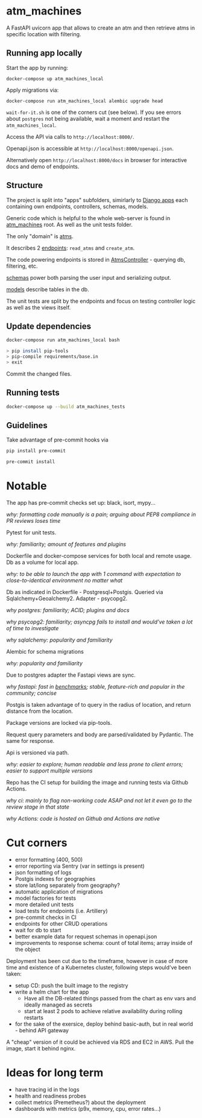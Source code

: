 # atm_machines

A FastAPI uvicorn app that allows to create an atm and
then retrieve atms in specific location with filtering.

## Running app locally

Start the app by running:

`docker-compose up atm_machines_local`

Apply migrations via:

`docker-compose run atm_machines_local alembic upgrade head`

`wait-for-it.sh` is one of the corners cut (see below).
If you see errors about `postgres` not being available,
wait a moment and restart the `atm_machines_local`.

Access the API via calls to `http://localhost:8000/`.

Openapi.json is accessible at `http://localhost:8000/openapi.json`.

Alternatively open `http://localhost:8000/docs` in browser for
interactive docs and demo of endpoints.

## Structure

The project is split into "apps" subfolders, simirlarly to [Django apps](https://docs.djangoproject.com/en/4.1/ref/applications/)
each containing own endpoints, controllers, schemas, models.

Generic code which is helpful to the whole web-server is found in [atm_machines](./atm_machines) root.
As well as the unit tests folder.

The only "domain" is [atms](./atm_machines/atms).

It describes 2 [endpoints](./atm_machines/atms/endpoints.py): `read_atms` and `create_atm`.

The code powering endpoints is stored in [AtmsController](./atm_machines/atms/controllers.py) - querying db, filtering, etc.

[schemas](./atm_machines/atms/schemas.py) power both parsing the user input and serializing output.

[models](./atm_machines/atms/models.py) describe tables in the db.

The unit tests are split by the endpoints and focus on testing controller logic as well as the views itself.

## Update dependencies

```bash
docker-compose run atm_machines_local bash

> pip install pip-tools
> pip-compile requirements/base.in
> exit
```

Commit the changed files.

## Running tests

```bash
docker-compose up --build atm_machines_tests
```

## Guidelines

Take advantage of pre-commit hooks via

```bash
pip install pre-commit

pre-commit install
```

# Notable

The app has pre-commit checks set up: black, isort, mypy...

*why: formatting code manually is a pain; arguing about PEP8 compliance in PR reviews loses time*

Pytest for unit tests.

*why: familiarity; amount of features and plugins*

Dockerfile and docker-compose services for both local and remote usage.
Db as a volume for local app.

*why: to be able to launch the app with 1 command with expectation to
close-to-identical environment no matter what*

Db as indicated in Dockerfile - Postgresql+Postgis. Queried via Sqlalchemy+Geoalchemy2.
Adapter - psycopg2.

*why postgres: familiarity; ACID; plugins and docs*

*why psycopg2: familiarity; asyncpg fails to install and would've taken a lot of time to investigate*

*why sqlalchemy: popularity and familiarity*

Alembic for schema migrations

*why: popularity and familiarity*

Due to postgres adapter the Fastapi views are sync.

*why fastapi: fast in [benchmarks](http://klen.github.io/py-frameworks-bench/);
stable, feature-rich and popular in the community; concise*

Postgis is taken advantage of to query in the radius of location,
and return distance from the location.

Package versions are locked via pip-tools.

Request query parameters and body are parsed/validated by Pydantic.
The same for response.

Api is versioned via path.

*why: easier to explore; human readable and less prone to client errors; easier to support multiple versions*

Repo has the CI setup for building the image and running tests via Github Actions.

*why ci: mainly to flag non-working code ASAP and not let it even go to the review stage in that state*

*why Actions: code is hosted on Github and Actions are native*

# Cut corners

- error formatting (400, 500)
- error reporting via Sentry (var in settings is present)
- json formatting of logs
- Postgis indexes for geographies
- store lat/long separately from geography?
- automatic application of migrations
- model factories for tests
- more detailed unit tests
- load tests for endpoints (i.e. Artillery)
- pre-commit checks in CI
- endpoints for other CRUD operations
- wait for db to start
- better example data for request schemas in openapi.json
- improvements to response schema: count of total items; array inside of the object

Deployment has been cut due to the timeframe,
however in case of more time and existence of a Kubernetes cluster,
following steps would've been taken:

- setup CD: push the built image to the registry
- write a helm chart for the app
  - Have all the DB-related things passed from the chart as env vars and ideally managed as secrets
  - start at least 2 pods to achieve relative availability during rolling restarts
- for the sake of the exersice, deploy behind basic-auth, but in real world - behind API gateway

A "cheap" version of it could be achieved via RDS and EC2 in AWS. Pull the image, start it behind nginx.

# Ideas for long term

- have tracing id in the logs
- health and readiness probes
- collect metrics (Premetheus?) about the deployment
- dashboards with metrics (p9x, memory, cpu, error rates...)
